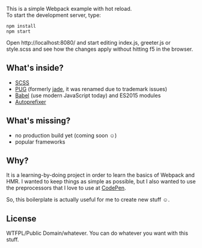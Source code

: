 This is a simple Webpack example with hot reload.  
To start the development server, type:

    npm install
    npm start

Open http://localhost:8080/ and start editing index.js, greeter.js or style.scss and see how the changes apply without hitting f5 in the browser.

## What's inside?

 - [SCSS](http://sass-lang.com)
 - [PUG](https://www.npmjs.com/package/pug) (formerly [jade](http://jade-lang.com), it was renamed due to trademark issues)
 - [Babel](http://babeljs.io) (use modern JavaScript today) and ES2015 modules
 - [Autoprefixer](https://www.npmjs.com/package/autoprefixer)

## What's missing?

 - no production build yet (coming soon ☺)
 - popular frameworks

## Why?

It is a learning-by-doing project in order to learn the basics of Webpack and HMR. 
I wanted to keep things as simple as possible, but I also wanted to use the preprocessors that I love to use at [CodePen](https://codepen.io/terabaud). 

So, this boilerplate is actually useful for me to create new stuff ☺.

## License

WTFPL/Public Domain/whatever. You can do whatever you want with this stuff. 
